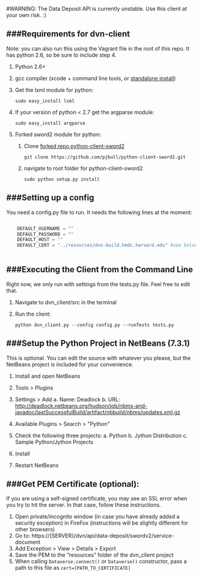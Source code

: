 #WARNING: The Data Deposit API is currently unstable. Use this client at your own risk. :)

###Requirements for dvn-client
----------------------------
Note: you can also run this using the Vagrant file in the root of this repo. It has python 2.6, so be sure to include step 4.


1. Python 2.6+
2. gcc compiler (xcode + command line tools, or [standalone install](https://github.com/kennethreitz/osx-gcc-installer#readme))
3. Get the lxml module for python: 

    `sudo easy_install lxml`

4. If your version of python < 2.7 get the argparse module: 

    `sudo easy_install argparse`

5. Forked sword2 module for python:
    1. Clone [forked repo python-client-sword2](https://github.com/pjbull/python-client-sword2)
    
        `git clone https://github.com/pjbull/python-client-sword2.git`
    
    2. navigate to root folder for python-client-sword2
    
       `sudo python setup.py install`
	
###Setting up a config
------------------------
You need a config.py file to run.  It needs the following lines at the moment:

```python

    DEFAULT_USERNAME = ""
    DEFAULT_PASSWORD = ""
    DEFAULT_HOST = ""
    DEFAULT_CERT = "../resources/dvn-build.hmdc.harvard.edu" #see below for info on the cert
    
```
	
###Executing the Client from the Command Line
------------------------------------------
Right now, we only run with settings from the tests.py file. Feel free to edit that.

1. Navigate to dvn\_client/src in the terminal
2. Run the client:

    `python dvn_client.py --config config.py --runTests tests.py`


###Setup the Python Project in NetBeans (7.3.1)
------------------------------
This is optional. You can edit the source with whatever you please, but the NetBeans project is included for your convenience.

1. Install and open NetBeans	
2. Tools > Plugins
3. Settings > Add
    a. Name: Deadlock
    b. URL: http://deadlock.netbeans.org/hudson/job/nbms-and-javadoc/lastSuccessfulBuild/artifact/nbbuild/nbms/updates.xml.gz

4. Available Plugins > Search > "Python"
5. Check the following three projects:
    a. Python
    b. Jython Distribution
    c. Sample Python/Jython Projects
6. Install
7. Restart NetBeans

###Get PEM Certificate (optional):
-----------------------------------
If you are using a self-signed certificate, you may see an SSL error when you try to hit the server. In that case, follow these instructions.

1. Open private/incognito window (in case you have already added a security exception) in FireFox (instructions will be slightly different for other browsers)
2. Go to: https://{SERVER}/dvn/api/data-deposit/swordv2/service-document
3. Add Exception > View > Details > Export
4. Save the PEM to the “resources” folder of the dvn\_client project
5. When calling `Dataverse.connect()` or `Dataverse()` constructor, pass a path to this file as `cert=[PATH_TO_CERTIFICATE]`
